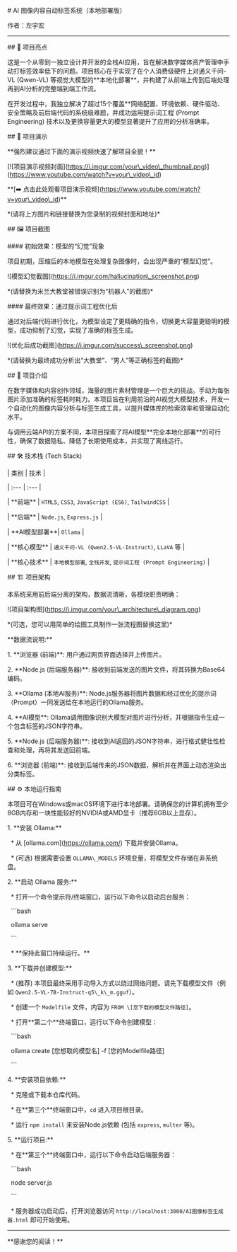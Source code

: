 \# AI 图像内容自动标签系统（本地部署版）



作者：左宇宏



---



\## 🌟 项目亮点



这是一个从零到一独立设计并开发的全栈AI应用，旨在解决数字媒体资产管理中手动打标签效率低下的问题。项目核心在于实现了在个人消费级硬件上对通义千问-VL (Qwen-VL) 等视觉大模型的\*\*本地化部署\*\*，并构建了从前端上传到后端处理再到AI分析的完整端到端工作流。



在开发过程中，我独立解决了超过15个覆盖\*\*网络配置、环境依赖、硬件驱动、安全策略及前后端代码的系统级难题，并成功运用提示词工程 (Prompt Engineering) 技术以及更换容量更大的模型显著提升了应用的分析准确率。



\## 🎥 项目演示



\*\*强烈建议通过下面的演示视频快速了解项目全貌！\*\*



\[!\[项目演示视频封面](https://i.imgur.com/your\_video\_thumbnail.png)](https://www.youtube.com/watch?v=your\_video\_id)



\*\*\[➡️ 点击此处观看项目演示视频](https://www.youtube.com/watch?v=your\_video\_id)\*\*



\*(请将上方图片和链接替换为您录制的视频封面和地址)\*



\## 🖼️ 项目截图



\#### 初始效果：模型的“幻觉”现象

项目初期，压缩后的本地模型在处理复杂图像时，会出现严重的“模型幻觉”。



!\[模型幻觉截图](https://i.imgur.com/hallucination\_screenshot.png)

\*(请替换为米兰大教堂被错误识别为“机器人”的截图)\*



\#### 最终效果：通过提示词工程优化后

通过对后端代码进行优化，为模型设定了更精确的指令，切换更大容量更聪明的模型，成功抑制了幻觉，实现了准确的标签生成。



!\[优化后成功截图](https://i.imgur.com/success\_screenshot.png)

\*(请替换为最终成功分析出“大教堂”、“男人”等正确标签的截图)\*



\## 🚀 项目介绍



在数字媒体和内容创作领域，海量的图片素材管理是一个巨大的挑战。手动为每张图片添加准确的标签耗时耗力。本项目旨在利用前沿的AI视觉大模型技术，开发一个自动化的图像内容分析与标签生成工具，以提升媒体库的检索效率和管理自动化水平。



与调用云端API的方案不同，本项目探索了将AI模型\*\*完全本地化部署\*\*的可行性，确保了数据隐私、降低了长期使用成本，并实现了离线运行。



\## 🛠️ 技术栈 (Tech Stack)



| 类别 | 技术 |

| :--- | :--- |

| \*\*前端\*\* | `HTML5`, `CSS3`, `JavaScript (ES6)`, `TailwindCSS` |

| \*\*后端\*\* | `Node.js`, `Express.js` |

| \*\*AI模型部署\*\*| `Ollama` |

| \*\*核心模型\*\* | `通义千问-VL (Qwen2.5-VL-Instruct)`, `LLaVA` 等 |

| \*\*核心技术\*\* | `本地模型部署`, `全栈开发`, `提示词工程 (Prompt Engineering)` |



\## 🏗️ 项目架构



本系统采用前后端分离的架构，数据流清晰，各模块职责明确：



!\[项目架构图](https://i.imgur.com/your\_architecture\_diagram.png)

\*(可选，您可以用简单的绘图工具制作一张流程图替换这里)\*



\*\*数据流说明:\*\*

1\.  \*\*浏览器 (前端)\*\*: 用户通过网页界面选择并上传图片。

2\.  \*\*Node.js (后端服务器)\*\*: 接收到前端发送的图片文件，将其转换为Base64编码。

3\.  \*\*Ollama (本地AI服务)\*\*: Node.js服务器将图片数据和经过优化的提示词（Prompt）一同发送给在本地运行的Ollama服务。

4\.  \*\*AI模型\*\*: Ollama调用图像识别大模型对图片进行分析，并根据指令生成一个包含标签的JSON字符串。

5\.  \*\*Node.js (后端服务器)\*\*: 接收到AI返回的JSON字符串，进行格式健壮性检查和处理，再将其发送回前端。

6\.  \*\*浏览器 (前端)\*\*: 接收到后端传来的JSON数据，解析并在界面上动态渲染出分类标签。



\## ⚙️ 本地运行指南



本项目可在Windows或macOS环境下进行本地部署。请确保您的计算机拥有至少8GB内存和一块性能较好的NVIDIA或AMD显卡（推荐6GB以上显存）。



1\.  \*\*安装 Ollama:\*\*

&nbsp;   \* 从 \[ollama.com](https://ollama.com/) 下载并安装Ollama。

&nbsp;   \* (可选) 根据需要设置 `OLLAMA\_MODELS` 环境变量，将模型文件存储在非系统盘。



2\.  \*\*启动 Ollama 服务:\*\*

&nbsp;   \* 打开一个命令提示符/终端窗口，运行以下命令以启动后台服务：

&nbsp;       ```bash

&nbsp;       ollama serve

&nbsp;       ```

&nbsp;   \* \*\*保持此窗口持续运行。\*\*



3\.  \*\*下载并创建模型:\*\*

&nbsp;   \* (推荐) 本项目最终采用手动导入方式以绕过网络问题。请先下载模型文件（例如 `Qwen2.5-VL-7B-Instruct-q5\_k\_m.gguf`）。

&nbsp;   \* 创建一个 `Modelfile` 文件，内容为 `FROM \[您下载的模型文件路径]`。

&nbsp;   \* 打开\*\*第二个\*\*终端窗口，运行以下命令创建模型：

&nbsp;       ```bash

&nbsp;       ollama create \[您想取的模型名] -f \[您的Modelfile路径]

&nbsp;       ```



4\.  \*\*安装项目依赖:\*\*

&nbsp;   \* 克隆或下载本仓库代码。

&nbsp;   \* 在\*\*第三个\*\*终端窗口中，`cd` 进入项目根目录。

&nbsp;   \* 运行 `npm install` 来安装Node.js依赖 (包括 `express`, `multer` 等)。



5\.  \*\*运行项目:\*\*

&nbsp;   \* 在\*\*第三个\*\*终端窗口中，运行以下命令启动后端服务器：

&nbsp;       ```bash

&nbsp;       node server.js

&nbsp;       ```

&nbsp;   \* 服务器成功启动后，打开浏览器访问 `http://localhost:3000/AI图像标签生成器.html` 即可开始使用。



---



\*\*感谢您的阅读！\*\*

